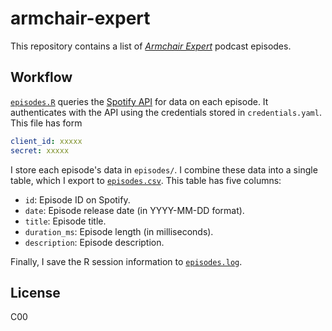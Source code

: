 # armchair-expert

This repository contains a list of [*Armchair Expert*](https://armchairexpertpod.com) podcast episodes.

## Workflow

[`episodes.R`](episodes.R) queries the [Spotify API](https://developer.spotify.com/documentation/web-api) for data on each episode.
It authenticates with the API using the credentials stored in `credentials.yaml`.
This file has form

```yaml
client_id: xxxxx
secret: xxxxx
```

I store each episode's data in `episodes/`.
I combine these data into a single table, which I export to [`episodes.csv`](episodes.csv).
This table has five columns:

* `id`: Episode ID on Spotify.
* `date`: Episode release date (in YYYY-MM-DD format).
* `title`: Episode title.
* `duration_ms`: Episode length (in milliseconds).
* `description`: Episode description.

Finally, I save the R session information to [`episodes.log`](episodes.log).

## License

C00
